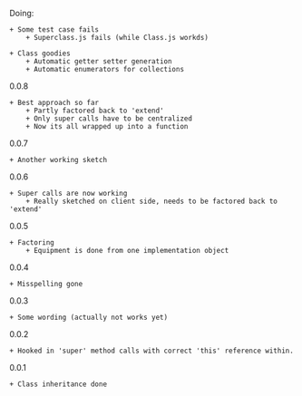 Doing:

    + Some test case fails
        + Superclass.js fails (while Class.js workds)

    + Class goodies
        + Automatic getter setter generation
        + Automatic enumerators for collections


0.0.8

    + Best approach so far
        + Partly factored back to 'extend'
        + Only super calls have to be centralized
        + Now its all wrapped up into a function

0.0.7

    + Another working sketch

0.0.6

    + Super calls are now working
        + Really sketched on client side, needs to be factored back to 'extend'

0.0.5

    + Factoring
        + Equipment is done from one implementation object

0.0.4

    + Misspelling gone

0.0.3

    + Some wording (actually not works yet)

0.0.2

    + Hooked in 'super' method calls with correct 'this' reference within.

0.0.1

    + Class inheritance done